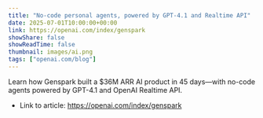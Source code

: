 ```yaml
---
title: "No-code personal agents, powered by GPT-4.1 and Realtime API"
date: 2025-07-01T10:00:00+00:00
link: https://openai.com/index/genspark
showShare: false
showReadTime: false
thumbnail: images/ai.png
tags: ["openai.com/blog"]
---
```

Learn how Genspark built a $36M ARR AI product in 45 days—with no-code agents powered by GPT-4.1 and OpenAI Realtime API.

- Link to article: https://openai.com/index/genspark